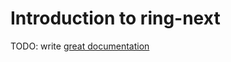 # Introduction to ring-next

TODO: write [great documentation](http://jacobian.org/writing/what-to-write/)
